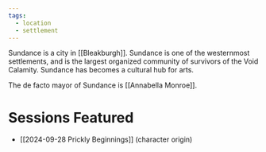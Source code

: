 ```yaml
---
tags:
  - location
  - settlement
---
```

Sundance is a city in [[Bleakburgh]]. Sundance is one of the westernmost settlements, and is the largest organized community of survivors of the Void Calamity. Sundance has becomes a cultural hub for arts.

The de facto mayor of Sundance is [[Annabella Monroe]].

# Sessions Featured

- [[2024-09-28 Prickly Beginnings]] (character origin)